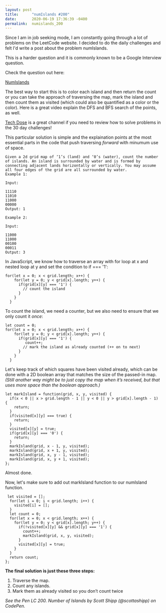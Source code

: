 ```yaml
---
layout: post
title:      "numIslands #200"
date:       2020-06-19 17:36:39 -0400
permalink:  numislands_200
---
```



Since I am in job seeking mode, I am constantly going through a lot of problems on the LeetCode website.  I decided to do the daily challenges and felt I'd write a post about the problem numIslands.

This is a harder question and it is commonly known to be a Google Interview question.

Check the question out here:

[NumIslands](https://leetcode.com/explore/challenge/card/30-day-leetcoding-challenge/530/week-3/3302/)

The best way to start this is to color each island and then return the count or you can take the approach of traversing the map, mark the island and then count them as visited (which could also be quantified as a color or the color).  Here is a great video explain the DFS and BFS search of the points, as well.

[Tech Dose](https://www.youtube.com/watch?v=__98uL6wst8) is a great channel if you need to review how to solve problems in the 30 day challenges!

This particular solution is simple and the explaination points at the most essential parts in the code that push traversing *forward* with minumum use of space.  

```
Given a 2d grid map of ‘1’s (land) and ‘0’s (water), count the number of islands. An island is surrounded by water and is formed by connecting adjacent lands horizontally or vertically. You may assume all four edges of the grid are all surrounded by water.
Example 1:

Input:

11110
11010
11000
00000
Output: 1

Example 2:

Input:

11000
11000
00100
00011
Output: 3
```

In JavaScript, we know how to traverse an array with for loop at x and nested loop at y and set the condition to if === '1':

```
for(let x = 0; x < grid.length; x++) {
    for(let y = 0; y < grid[x].length; y++) {
      if(grid[x][y] === '1') {
        // count the island
      }
    }
  }
```

To count the island, we need a counter, but we also need to ensure that we only count it *once*:

```
let count = 0;
for(let x = 0; x < grid.length; x++) {
    for(let y = 0; y < grid[x].length; y++) {
      if(grid[x][y] === '1') {
         count++;
        // mark the island as already counted (++ on to next)
      }
    }
  }
```

Let's keep track of which squares have been visited already, which can be done with a 2D boolean array that matches the size of the passed-in map. *(Still another way might be to just copy the map when it’s received, but that uses more space than the boolean approach.)* 


```
let markIsland = function(grid, x, y, visited) {
  if(x < 0 || x > grid.length - 1 || y < 0 || y > grid[x].length - 1) {
    return;
  }
  if(visited[x][y] === true) {
    return;
  }
  visited[x][y] = true;
  if(grid[x][y] === '0') {
    return;
  }
  markIsland(grid, x - 1, y, visited);
  markIsland(grid, x + 1, y, visited);
  markIsland(grid, x, y - 1, visited);
  markIsland(grid, x, y + 1, visited);
};
```

Almost done.  

Now, let's make sure to add out markIsland function to our numIsland function.

```
 let visited = [];
  for(let i = 0; i < grid.length; i++) {
    visited[i] = [];
  }
  let count = 0;
  for(let x = 0; x < grid.length; x++) {
    for(let y = 0; y < grid[x].length; y++) {
      if(!visited[x][y] && grid[x][y] === '1') {
        count++;
        markIsland(grid, x, y, visited);
      }
      visited[x][y] = true;
    }
  }
  return count;
};
```

**The final solution is just these three steps:**

1. Traverse the map.
2. Count any islands.
3. Mark them as already visited so you don’t count twice

*See the Pen LC 200. Number of Islands by Scott Shipp (@scottashipp) on CodePen.*
